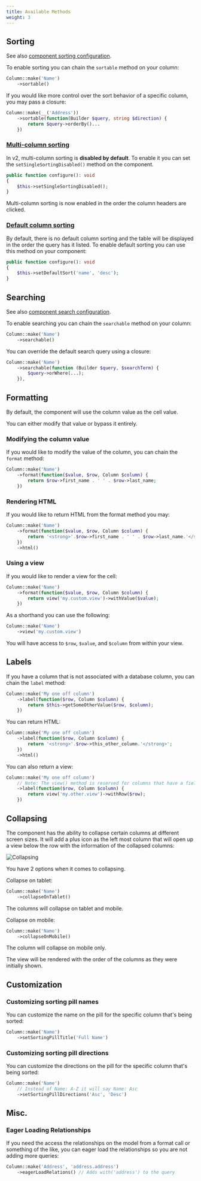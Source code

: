 ```yaml
---
title: Available Methods
weight: 3
---
```


## Sorting

See also [component sorting configuration](../sorting/available-methods).

To enable sorting you can chain the `sortable` method on your column:

```php
Column::make('Name')
    ->sortable()
```

If you would like more control over the sort behavior of a specific column, you may pass a closure:

```php
Column::make(__('Address'))
    ->sortable(function(Builder $query, string $direction) {
        return $query->orderBy()...
    })
```

### [Multi-column sorting](../sorting/available-methods#setsinglesortingstatus)

In v2, multi-column sorting is **disabled by default**. To enable it you can set the `setSingleSortingDisabled()` method on the component.

```php
public function configure(): void
{
    $this->setSingleSortingDisabled();
}
```

Multi-column sorting is now enabled in the order the column headers are clicked.

### [Default column sorting](../sorting/available-methods#setdefaultsort)

By default, there is no default column sorting and the table will be displayed in the order the query has it listed. To enable default sorting you can use this method on your component:

```php
public function configure(): void
{
    $this->setDefaultSort('name', 'desc');
}
```

## Searching

See also [component search configuration](../search/available-methods).

To enable searching you can chain the `searchable` method on your column:

```php
Column::make('Name')
    ->searchable()
```

You can override the default search query using a closure:

```php
Column::make('Name')
    ->searchable(function (Builder $query, $searchTerm) {
        $query->orWhere(...);
    }),
```

## Formatting

By default, the component will use the column value as the cell value.

You can either modify that value or bypass it entirely.

### Modifying the column value

If you would like to modify the value of the column, you can chain the `format` method:

```php
Column::make('Name')
    ->format(function($value, $row, Column $column) {
        return $row->first_name . ' ' . $row->last_name;
    })
```

### Rendering HTML

If you would like to return HTML from the format method you may:

```php
Column::make('Name')
    ->format(function($value, $row, Column $column) {
        return '<strong>'.$row->first_name . ' ' . $row->last_name.'</strong>';
    })
    ->html()
```

### Using a view

If you would like to render a view for the cell:

```php
Column::make('Name')
    ->format(function($value, $row, Column $column) {
        return view('my.custom.view')->withValue($value);
    })
```

As a shorthand you can use the following:

```php
Column::make('Name')
    ->view('my.custom.view')
```

You will have access to `$row`, `$value`, and `$column` from within your view.

## Labels

If you have a column that is not associated with a database column, you can chain the `label` method:

```php
Column::make('My one off column')
    ->label(function($row, Column $column) {
        return $this->getSomeOtherValue($row, $column);
    })
```

You can return HTML:

```php
Column::make('My one off column')
    ->label(function($row, Column $column) {
        return '<strong>'.$row->this_other_column.'</strong>';
    })
    ->html()
```

You can also return a view:

```php
Column::make('My one off column')
    // Note: The view() method is reserved for columns that have a field
    ->label(function($row, Column $column) {
        return view('my.other.view')->withRow($row);
    })
```

## Collapsing

The component has the ability to collapse certain columns at different screen sizes. It will add a plus icon as the left most column that will open up a view below the row with the information of the collapsed columns:

![Collapsing](https://imgur.com/z1rWHzP.png)

You have 2 options when it comes to collapsing.

Collapse on tablet:

```php
Column::make('Name')
    ->collapseOnTablet()
```

The columns will collapse on tablet and mobile.

Collapse on mobile:

```php
Column::make('Name')
    ->collapseOnMobile()
```

The column will collapse on mobile only.

The view will be rendered with the order of the columns as they were initially shown.

## Customization

### Customizing sorting pill names

You can customize the name on the pill for the specific column that's being sorted:

```php
Column::make('Name')
    ->setSortingPillTitle('Full Name')
```

### Customizing sorting pill directions

You can customize the directions on the pill for the specific column that's being sorted:

```php
Column::make('Name')
    // Instead of Name: A-Z it will say Name: Asc
    ->setSortingPillDirections('Asc', 'Desc')
```

## Misc.

### Eager Loading Relationships

If you need the access the relationships on the model from a format call or something of the like, you can eager load the relationships so you are not adding more queries:

```php
Column::make('Address', 'address.address')
    ->eagerLoadRelations() // Adds with('address') to the query
```
